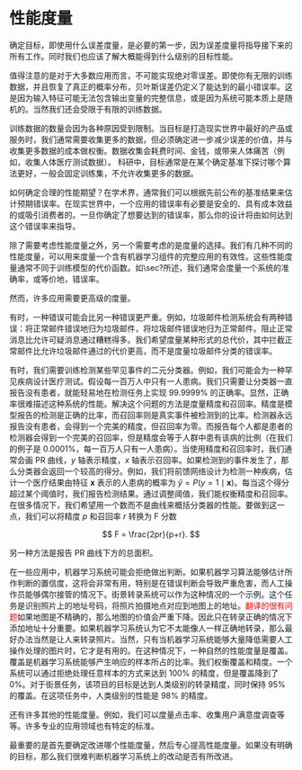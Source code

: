 

# 性能度量

确定目标，即使用什么误差度量，是必要的第一步，因为误差度量将指导接下来的所有工作。同时我们也应该了解大概能得到什么级别的目标性能。


值得注意的是对于大多数应用而言，不可能实现绝对零误差。即使你有无限的训练数据，并且恢复了真正的概率分布，贝叶斯误差仍定义了能达到的最小错误率。这是因为输入特征可能无法包含输出变量的完整信息，或是因为系统可能本质上是随机的。当然我们还会受限于有限的训练数据。

训练数据的数量会因为各种原因受到限制。当目标是打造现实世界中最好的产品或服务时，我们通常需要收集更多的数据，但必须确定进一步减少误差的价值，并与收集更多数据的成本做权衡。数据收集会耗费时间、金钱，或带来人体痛苦（例如，收集人体医疗测试数据）。
科研中，目标通常是在某个确定基准下探讨哪个算法更好，一般会固定训练集，不允许收集更多的数据。


如何确定合理的性能期望？在学术界，通常我们可以根据先前公布的基准结果来估计预期错误率。在现实世界中，一个应用的错误率有必要是安全的、具有成本效益的或吸引消费者的。一旦你确定了想要达到的错误率，那么你的设计将由如何达到这个错误率来指导。


除了需要考虑性能度量之外，另一个需要考虑的是度量的选择。我们有几种不同的性能度量，可以用来度量一个含有机器学习组件的完整应用的有效性。这些性能度量通常不同于训练模型的代价函数。如\sec?所述，我们通常会度量一个系统的准确率，或等价地，错误率。


然而，许多应用需要更高级的度量。

有时，一种错误可能会比另一种错误更严重。例如，垃圾邮件检测系统会有两种错误：将正常邮件错误地归为垃圾邮件，将垃圾邮件错误地归为正常邮件。阻止正常消息比允许可疑消息通过糟糕得多。我们希望度量某种形式的总代价，其中拦截正常邮件比允许垃圾邮件通过的代价更高，而不是度量垃圾邮件分类的错误率。


有时，我们需要训练检测某些罕见事件的二元分类器。例如，我们可能会为一种罕见疾病设计医疗测试。假设每一百万人中只有一人患病。我们只需要让分类器一直报告没有患者，就能轻易地在检测任务上实现 $99.9999\%$ 的正确率。显然，正确率很难描述这种系统的性能。解决这个问题的方法是度量精度和召回率。精度是模型报告的检测是正确的比率，而召回率则是真实事件被检测到的比率。检测器永远报告没有患者，会得到一个完美的精度，但召回率为零。而报告每个人都是患者的检测器会得到一个完美的召回率，但是精度会等于人群中患有该病的比例（在我们的例子是 $0.0001\%$，每一百万人只有一人患病）。当使用精度和召回率时，我们通常会画 PR 曲线，$y$ 轴表示精度，$x$ 轴表示召回率。如果检测到的事件发生了，那么分类器会返回一个较高的得分。例如，我们将前馈网络设计为检测一种疾病，估计一个医疗结果由特征 $\boldsymbol x$ 表示的人患病的概率为 $\hat{y} = P(y=1\mid\boldsymbol x)$。每当这个得分超过某个阈值时，我们报告检测结果。通过调整阈值，我们能权衡精度和召回率。在很多情况下，我们希望用一个数而不是曲线来概括分类器的性能。要做到这一点，我们可以将精度 $p$ 和召回率 $r$ 转换为 F 分数

$$
	F = \frac{2pr}{p+r}.
$$

另一种方法是报告 PR 曲线下方的总面积。


在一些应用中，机器学习系统可能会拒绝做出判断。如果机器学习算法能够估计所作判断的置信度，这将会非常有用，特别是在错误判断会导致严重危害，而人工操作员能够偶尔接管的情况下。街景转录系统可以作为这种情况的一个示例。这个任务是识别照片上的地址号码，将照片拍摄地点对应到地图上的地址。<span style="color:red;">翻译的很有问题</span>如果地图是不精确的，那么地图的价值会严重下降。因此只在转录正确的情况下添加地址十分重要。如果机器学习系统认为它不太能像人一样正确地转录，那么最好办法当然是让人来转录照片。当然，只有当机器学习系统能够大量降低需要人工操作处理的图片时，它才是有用的。在这种情况下，一种自然的性能度量是覆盖。覆盖是机器学习系统能够产生响应的样本所占的比率。我们权衡覆盖和精度。一个系统可以通过拒绝处理任意样本的方式来达到 $100\%$ 的精度，但是覆盖降到了 $0\%$。对于街景任务，该项目的目标是达到人类级别的转录精度，同时保持 $95\%$ 的覆盖。在这项任务中，人类级别的性能是 $98\%$ 的精度。


还有许多其他的性能度量。例如，我们可以度量点击率、收集用户满意度调查等等。许多专业的应用领域也有特定的标准。

最重要的是首先要确定改进哪个性能度量，然后专心提高性能度量。如果没有明确的目标，那么我们很难判断机器学习系统上的改动是否有所改进。
